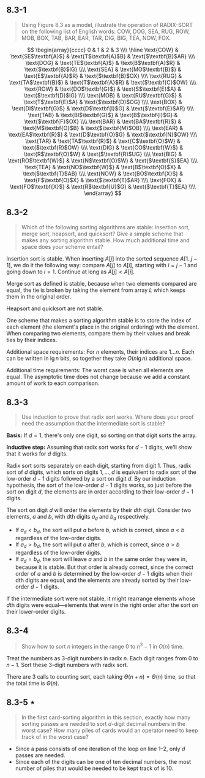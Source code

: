 ## 8.3-1

> Using Figure 8.3 as a model, illustrate the operation of $\text{RADIX-SORT}$ on the following list of English words: COW, DOG, SEA, RUG, ROW, MOB, BOX, TAB, BAR, EAR, TAR, DIG, BIG, TEA, NOW, FOX.

$$
\begin{array}{cccc}
 0         &           1           &           2           &            3          \\\\
\hline
\text{COW} & \text{SE$\textbf{A}$} & \text{T$\textbf{A}$B} & \text{$\textbf{B}$AR} \\\\
\text{DOG} & \text{TE$\textbf{A}$} & \text{B$\textbf{A}$R} & \text{$\textbf{B}$IG} \\\\
\text{SEA} & \text{MO$\textbf{B}$} & \text{E$\textbf{A}$R} & \text{$\textbf{B}$OX} \\\\
\text{RUG} & \text{TA$\textbf{B}$} & \text{T$\textbf{A}$R} & \text{$\textbf{C}$OW} \\\\
\text{ROW} & \text{DO$\textbf{G}$} & \text{S$\textbf{E}$A} & \text{$\textbf{D}$IG} \\\\
\text{MOB} & \text{RU$\textbf{G}$} & \text{T$\textbf{E}$A} & \text{$\textbf{D}$OG} \\\\
\text{BOX} & \text{DI$\textbf{G}$} & \text{D$\textbf{I}$G} & \text{$\textbf{E}$AR} \\\\
\text{TAB} & \text{BI$\textbf{G}$} & \text{B$\textbf{I}$G} & \text{$\textbf{F}$OX} \\\\
\text{BAR} & \text{BA$\textbf{R}$} & \text{M$\textbf{O}$B} & \text{$\textbf{M}$OB} \\\\
\text{EAR} & \text{EA$\textbf{R}$} & \text{D$\textbf{O}$G} & \text{$\textbf{N}$OW} \\\\
\text{TAR} & \text{TA$\textbf{R}$} & \text{C$\textbf{O}$W} & \text{$\textbf{R}$OW} \\\\
\text{DIG} & \text{CO$\textbf{W}$} & \text{R$\textbf{O}$W} & \text{$\textbf{R}$UG} \\\\
\text{BIG} & \text{RO$\textbf{W}$} & \text{N$\textbf{O}$W} & \text{$\textbf{S}$EA} \\\\
\text{TEA} & \text{NO$\textbf{W}$} & \text{B$\textbf{O}$X} & \text{$\textbf{T}$AB} \\\\
\text{NOW} & \text{BO$\textbf{X}$} & \text{F$\textbf{O}$X} & \text{$\textbf{T}$AR} \\\\
\text{FOX} & \text{FO$\textbf{X}$} & \text{R$\textbf{U}$G} & \text{$\textbf{T}$EA} \\\\
\end{array}
$$

## 8.3-2

> Which of the following sorting algorithms are stable: insertion sort, merge sort, heapsort, and quicksort? Give a simple scheme that makes any sorting algorithm stable. How much additional time and space does your scheme entail?

Insertion sort is stable. When inserting $A[j]$ into the sorted sequence $A[1..j - 1]$, we do it the following way: compare $A[j]$ to $A[i]$, starting with $i = j - 1$ and going down to $i = 1$. Continue at long as $A[j] < A[i]$.

Merge sort as defined is stable, because when two elements compared are equal, the tie is broken by taking the element from array $L$ which keeps them in the original order.

Heapsort and quicksort are not stable.

One scheme that makes a sorting algorithm stable is to store the index of each element (the element's place in the original ordering) with the element. When comparing two elements, compare them by their values and break ties by their indices.

Additional space requirements: For $n$ elements, their indices are $1 \ldots n$. Each can be written in $\lg n$ bits, so together they take $O(n\lg n)$ additional space.

Additional time requirements: The worst case is when all elements are equal. The asymptotic time does not change because we add a constant amount of work to each comparison.

## 8.3-3

> Use induction to prove that radix sort works. Where does your proof need the assumption that the intermediate sort is stable?

**Basis:** If $d = 1$, there's only one digit, so sorting on that digit sorts the array. 

**Inductive step:** Assuming that radix sort works for $d - 1$ digits, we'll show that it works for $d$ digits.

Radix sort sorts separately on each digit, starting from digit $1$. Thus, radix sort of $d$ digits, which sorts on digits $1, \ldots, d$ is equivalent to radix sort of the low-order $d - 1$ digits followed by a sort on digit $d$. By our induction hypothesis, the sort of the low-order $d - 1$ digits works, so just before the sort on digit $d$, the elements are in order according to their low-order $d - 1$ digits.

The sort on digit $d$ will order the elements by their $d$th digit. Consider two elements, $a$ and $b$, with dth digits $a_d$ and $b_d$ respectively.

- If $a_d < b_d$, the sort will put $a$ before $b$, which is correct, since $a < b$ regardless of the low-order digits.
- If $a_d > b_d$, the sort will put $a$ after $b$, which is correct, since $a > b$ regardless of the low-order digits.
- If $a_d = b_d$, the sort will leave $a$ and $b$ in the same order they were in, because it is stable. But that order is already correct, since the correct order of $a$ and $b$ is determined by the low-order $d - 1$ digits when their dth digits are equal, and the elements are already sorted by their low-order $d - 1$ digits.

If the intermediate sort were not stable, it might rearrange elements whose $d$th digits were equal—elements that *were* in the right order after the sort on their lower-order digits.

## 8.3-4

> Show how to sort $n$ integers in the range $0$ to $n^3 - 1$ in $O(n)$ time.

Treat the numbers as $3$-digit numbers in radix $n$. Each digit ranges from $0$ to $n - 1$. Sort these $3$-digit numbers with radix sort.

There are $3$ calls to counting sort, each taking $\Theta(n + n) = \Theta(n)$ time, so that the total time is $\Theta(n)$.

## 8.3-5 $\star$

> In the first card-sorting algorithm in this section, exactly how many sorting passes are needed to sort $d$-digit decimal numbers in the worst case? How many piles of cards would an operator need to keep track of in the worst case?

- Since a pass consists of one iteration of the loop on line 1–2, only $d$ passes are needed. 
- Since each of the digits can be one of ten decimal numbers, the most number of piles that would be needed to be kept track of is $10$.
